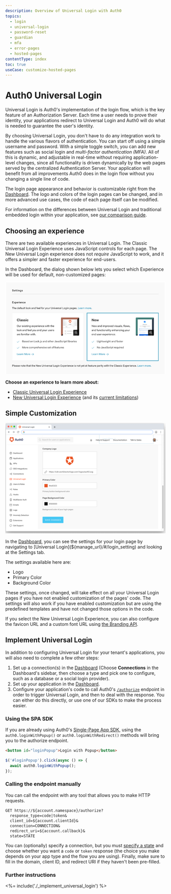 ```yaml
---
description: Overview of Universal Login with Auth0
topics:
  - login
  - universal-login
  - password-reset
  - guardian
  - mfa
  - error-pages
  - hosted-pages
contentType: index
toc: true
useCase: customize-hosted-pages
---
```

# Auth0 Universal Login

Universal Login is Auth0's implementation of the login flow, which is the key feature of an Authorization Server. Each time a user needs to prove their identity, your applications redirect to Universal Login and Auth0 will do what is needed to guarantee the user's identity. 

By choosing Universal Login, you don't have to do any integration work to handle the various flavors of authentication. You can start off using a simple username and password. With a simple toggle switch, you can add new features such as social login and <dfn data-key="multifactor-authentication">multi-factor authentication (MFA)</dfn>. All of this is dynamic, and adjustable in real-time without requiring application-level changes, since all functionality is driven dynamically by the web pages served by the centralized Authentication Server. Your application will benefit from all improvements Auth0 does in the login flow without you changing a single line of code. 

The login page appearance and behavior is customizable right from the [Dashboard](${manage_url}). The logo and colors of the login pages can be changed, and in more advanced use cases, the code of each page itself can be modified.

For information on the differences between Universal Login and traditional embedded login within your application, see [our comparison guide](/guides/login/universal-vs-embedded).

## Choosing an experience

There are two available experiences in Universal Login. The Classic Universal Login Experience uses JavaScript controls for each page. The New Universal Login experience does not _require_ JavaScript to work, and it offers a simpler and faster experience for end-users.

In the Dashboard, the dialog shown below lets you select which Experience will be used for default, non-customized pages:

![Login Page](/media/articles/universal-login/experience-picker.png)

**Choose an experience to learn more about:**

* [Classic Universal Login Experience](/universal-login/classic)
* [New Universal Login Experience](/universal-login/new) (and its [current limitations](/universal-login/new-experience-limitations))


## Simple Customization

![Customization Settings for Login Page](/media/articles/universal-login/settings.png)

In the [Dashboard](${manage_url}), you can see the settings for your login page by navigating to [Universal Login](${manage_url}/#/login_setting) and looking at the Settings tab.

The settings available here are:

* Logo
* Primary Color
* Background Color

These settings, once changed, will take effect on all your Universal Login pages if you have not enabled customization of the pages' code. The settings will also work if you have enabled customization but are using the predefined templates and have not changed those options in the code.

If you select the New Universal Login Experience, you can also configure the favicon URL and a custom font URL using [the Branding API](/api/management/v2#!/Branding).

## Implement Universal Login

In addition to configuring Universal Login for your tenant's applications, you will also need to complete a few other steps:

1. Set up a connection(s) in the [Dashboard](${manage_url}) (Choose **Connections** in the Dashboard's sidebar, then choose a type and pick one to configure, such as a database or a social login provider). 
1. Set up your application in the [Dashboard](${manage_url}/#/applications). 
1. Configure your application's code to call Auth0's [`/authorize`](/api/authentication#login) endpoint in order to trigger Universal Login, and then to deal with the response. You can either do this directly, or use one of our SDKs to make the process easier.

### Using the SPA SDK

If you are already using Auth0's [Single-Page App SDK](/libraries/auth0-spa-js), using the `auth0.loginWithPopup()` or `auth0.loginWithRedirect()` methods will bring you to the authorize endpoint.

```html
<button id="loginPopup">Login with Popup</button>
```

```js
$('#loginPopup').click(async () => {
  await auth0.loginWithPopup();
});
```

### Calling the endpoint manually

You can call the endpoint with any tool that allows you to make HTTP requests.

```text
GET https://${account.namespace}/authorize?
  response_type=code|token&
  client_id=${account.clientId}&
  connection=CONNECTION&
  redirect_uri=${account.callback}&
  state=STATE
```

You can (optionally) specify a connection, but you must [specify a state](/protocols/oauth2/oauth-state) and choose whether you want a `code` or `token` response (the choice you make depends on your app type and the flow you are using). Finally, make sure to fill in the domain, client ID, and redirect URI if they haven't been pre-filled.

### Further instructions

<%= include('./_implement_universal_login') %>
